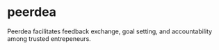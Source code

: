 # peerdea
Peerdea facilitates feedback exchange, goal setting, and accountability among trusted entrepeneurs.

